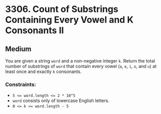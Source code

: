 # 3306. Count of Substrings Containing Every Vowel and K Consonants II

## Medium

You are given a string `word` and a non-negative integer `k`. Return the total number of substrings of `word` that
contain every vowel (`a`, `e`, `i`, `o`, and `u`) at least once and exactly `k` consonants.

### Constraints:

- `5 <= word.length <= 2 * 10^5`
- `word` consists only of lowercase English letters.
- `0 <= k <= word.length - 5`
